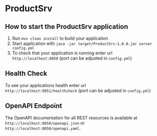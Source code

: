 # ProductSrv

How to start the ProductSrv application
---

1. Run `mvn clean install` to build your application
2. Start application with `java -jar target/ProductSrv-1.0.0.jar server config.yml`
3. To check that your application is running enter url `http://localhost:8050` (port can be adjusted in `config.yml`)

Health Check
---

To see your applications health enter url `http://localhost:8051/healthcheck` (port can be adjusted in `config.yml`)

OpenAPI Endpoint
---

The OpenAPI documentation for all REST resources is available at `http://localhost:8050/openapi.json` or `http://localhost:8050/openapi.yaml`.